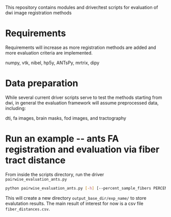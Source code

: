 This repository contains modules and driver/test scripts for evaluation of dwi image registration methods

# Requirements

Requirements will increase as more registration methods are added and more evaluation criteria are implemented.

numpy, vtk, nibel, hp5y, ANTsPy, mrtrix, dipy

# Data preparation

While several current driver scripts serve to test the methods starting from dwi, in general the evaluation framework will assume preprocessed data, including:

dti, fa images, brain masks, fod images, and tractography

# Run an example -- ants FA registration and evaluation via fiber tract distance

From inside the scripts directory, run the driver `pairwise_evaluation_ants.py`

```sh
python pairwise_evaluation_ants.py [-h] [--percent_sample_fibers PERCENT_SAMPLE_FIBERS] [--num_repeats NUM_REPEATS] [--force] source source_fiber_dir target target_fiber_dir output_base_dir exp_name
```

This will create a new directory `output_base_dir/exp_name/` to store evalutation results. The main result of interest for now is a csv file `fiber_distances.csv`.